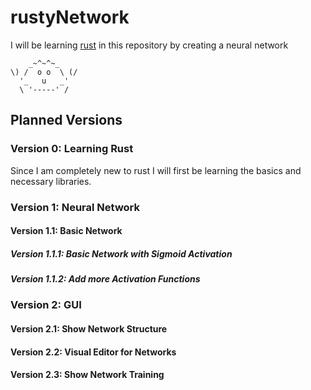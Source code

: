 # rustyNetwork

I will be learning [rust](https://www.rust-lang.org/) in this repository by creating a neural network

```
    _~^~^~_
\) /  o o  \ (/
  '_   u   _'
  \ '-----' /
```

## Planned Versions

### Version 0: Learning Rust
Since I am completely new to rust I will first be learning the basics and necessary libraries.
### Version 1: Neural Network
#### Version 1.1: Basic Network
##### Version 1.1.1: Basic Network with Sigmoid Activation
##### Version 1.1.2: Add more Activation Functions
### Version 2: GUI
#### Version 2.1: Show Network Structure
#### Version 2.2: Visual Editor for Networks
#### Version 2.3: Show Network Training

